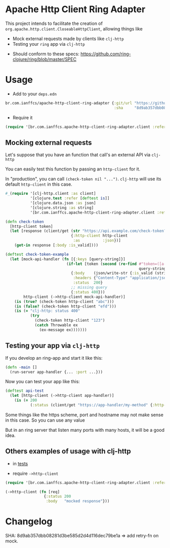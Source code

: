# Apache Http Client Ring Adapter

This project intends to facilitate the creation of `org.apache.http.client.CloseableHttpClient`, allowing things like

- Mock external requests made by clients like `clj-http`
- Testing your `ring` app via `clj-http`



* Should conform to these specs:
  https://github.com/ring-clojure/ring/blob/master/SPEC

# Usage

* Add to your `deps.edn`
```clojure
br.com.ianffcs/apache-http-client-ring-adapter {:git/url "https://github.com/ianffcs/apache-http-client-ring-adapter.git"
                                                :sha     "8d9ab357dbb08281d3be585d2d4d116dec79be1a"}
```

* Require it
```clojure
(require '[br.com.ianffcs.apache-http-client-ring-adapter.client :refer [->http-client]])
```

## Mocking external requests

Let's suppose that you have an function that call's an external API via `clj-http`

You can easily test this function by passing an `http-client` for it.

In "production", you can call `(check-token nil "...")`. `clj-http` will use its default `http-client` in this case.

```clojure
#_(require '[clj-http.client :as client]
           '[clojure.test :refer [deftest is]]
           '[clojure.data.json :as json]
           '[clojure.string :as string]
           '[br.com.ianffcs.apache-http-client-ring-adapter.client :refer [->http-client]])

(defn check-token
  [http-client token]
  (let [response (client/get (str "https://api.example.com/check-token?token=" token)
                             {:http-client http-client
                              :as          :json})]
    (get-in response [:body :is_valid])))

(deftest check-token-example
  (let [mock-api-handler (fn [{:keys [query-string]}]
                           (if-let [token (second (re-find #"token=([a-z]+)"
                                                           query-string))]
                             {:body    (json/write-str {:is_valid (string/includes? token "b")})
                              :headers {"Content-Type" "application/json"}
                              :status  200}
                             ;; missing query
                             {:status 400}))
        http-client (->http-client mock-api-handler)]
    (is (true? (check-token http-client "abc")))
    (is (false? (check-token http-client "efd")))
    (is (= "clj-http: status 400"
           (try
             (check-token http-client "123")
             (catch Throwable ex
               (ex-message ex)))))))
```

## Testing your app via `clj-http`

If you develop an ring-app and start it like this:

```clojure
(defn -main []
  (run-server app-handler {... :port ...}))
```

Now you can test your app like this:

```clojure
(deftest api-test
  (let [http-client (->http-client app-handler)]
    (is (= 200
           (:status (client/get "https://app-handler/my-method" {:http-client http-client}))))))
```

Some things like the https scheme, port and hostname may not make sense in this case. So you can use any value

But in an ring server that listen many ports with many hosts, it will be a good idea.


## Others examples of usage with clj-http

* in [tests](https://github.com/ianffcs/apache-http-client-ring-adapter/blob/main/src/test/br/com/ianffcs/apache_http_client_ring_adapter/client_test.clj)

* require `->http-client`

```clojure
(require '[br.com.ianffcs.apache-http-client-ring-adapter.client :refer [->http-client]])

(->http-client (fn [req]
                 {:status 200
                  :body   "mocked response"}))
```

# Changelog 
SHA: 8d9ab357dbb08281d3be585d2d4d116dec79be1a =>  add retry-fn on mock.
